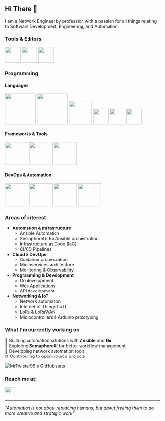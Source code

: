 
## Hi There 👋

I am a Network Engineer by profession with a passion for all things relating to Software Development, Engineering, and Automation.

### Tools & Editors
<code><img height="50" src="https://cdn.jsdelivr.net/gh/devicons/devicon@latest/icons/vscode/vscode-original.svg"></code>
<code><img height="50" src="https://cdn.jsdelivr.net/gh/simple-icons/simple-icons@latest/icons/github.svg"></code>
<code><img height="50" src="https://cdn.jsdelivr.net/gh/devicons/devicon@latest/icons/vim/vim-original.svg"></code>

### Programming
#### Languages
<code><img height="100" src="https://cdn.jsdelivr.net/gh/devicons/devicon@latest/icons/python/python-original.svg"></code>
<code><img height="100" src="https://cdn.jsdelivr.net/gh/devicons/devicon@latest/icons/go/go-original.svg"></code>
<code><img height="75" src="https://cdn.jsdelivr.net/gh/devicons/devicon@latest/icons/javascript/javascript-original.svg"></code>
<code><img height="50" src="https://cdn.jsdelivr.net/gh/devicons/devicon@latest/icons/cplusplus/cplusplus-original.svg"></code>
<code><img height="50" src="https://cdn.jsdelivr.net/gh/devicons/devicon@latest/icons/html5/html5-original.svg"></code>
<code><img height="50" src="https://cdn.jsdelivr.net/gh/devicons/devicon@latest/icons/css3/css3-original.svg"></code>

#### Frameworks & Tools
<code><img height="75" src="https://cdn.jsdelivr.net/gh/devicons/devicon@latest/icons/django/django-plain.svg"></code>
<code><img height="75" src="https://cdn.jsdelivr.net/gh/devicons/devicon@latest/icons/react/react-original.svg"></code>
<code><img height="75" src="https://cdn.jsdelivr.net/gh/devicons/devicon@latest/icons/vuejs/vuejs-original.svg"></code>

#### DevOps & Automation
<code><img height="75" src="https://cdn.jsdelivr.net/gh/devicons/devicon@latest/icons/ansible/ansible-original.svg"></code>
<code><img height="75" src="https://cdn.jsdelivr.net/gh/devicons/devicon@latest/icons/docker/docker-original.svg"></code>
<code><img height="75" src="https://cdn.jsdelivr.net/gh/devicons/devicon@latest/icons/kubernetes/kubernetes-plain.svg"></code>
<code><img height="75" src="https://cdn.jsdelivr.net/gh/devicons/devicon@latest/icons/terraform/terraform-original.svg"></code>

### Areas of interest
* **Automation & Infrastructure**
	* Ansible Automation
	* SemaphoreUI for Ansible orchestration
	* Infrastructure as Code (IaC)
	* CI/CD Pipelines
* **Cloud & DevOps**
	* Container orchestration
	* Microservices architecture
	* Monitoring & Observability
* **Programming & Development**
	* Go development
	* Web Applications
	* API development
* **Networking & IoT**
	* Network automation
	* Internet of Things (IoT)
	* LoRa & LoRaWAN
	* Microcontrollers & Arduino prototyping

### What I'm currently working on
🔨 Building automation solutions with **Ansible** and **Go**  
🚀 Exploring **SemaphoreUI** for better workflow management  
📡 Developing network automation tools  
🌐 Contributing to open-source projects

![MrTwister96's GitHub stats](https://github-readme-stats.vercel.app/api?username=MrTwister96&show_icons=true&theme=github_dark)

### Reach me at:

[<img height="30" src="https://cdn.jsdelivr.net/gh/simple-icons/simple-icons@latest/icons/linkedin.svg">](https://www.linkedin.com/in/schalkolivier/)

---
*"Automation is not about replacing humans, but about freeing them to do more creative and strategic work"*

